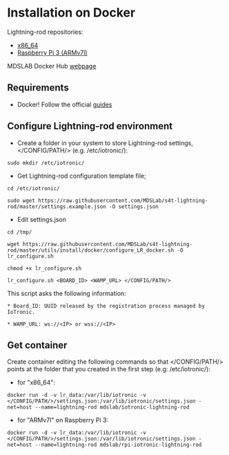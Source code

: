 # Installation on Docker

Lightning-rod repositories:
 * [x86_64](https://hub.docker.com/r/mdslab/iotronic-lightning-rod/)
 * [Raspberry Pi 3 (ARMv7l)](https://hub.docker.com/r/mdslab/rpi-iotronic-lightning-rod/)


MDSLAB Docker Hub [webpage](https://hub.docker.com/r/mdslab/)

## Requirements

* Docker! Follow the official [guides](https://docs.docker.com/install/)

## Configure Lightning-rod environment

* Create a folder in your system to store Lightning-rod settings, </CONFIG/PATH/> (e.g. /etc/iotronic/):
```
sudo mkdir /etc/iotronic/
```

* Get Lightning-rod configuration template file;
```
cd /etc/iotronic/

sudo wget https://raw.githubusercontent.com/MDSLab/s4t-lightning-rod/master/settings.example.json -O settings.json
```

* Edit settings.json
```
cd /tmp/

wget https://raw.githubusercontent.com/MDSLab/s4t-lightning-rod/master/utils/install/docker/configure_LR_docker.sh -O lr_configure.sh

chmod +x lr_configure.sh

lr_configure.sh <BOARD_ID> <WAMP_URL> </CONFIG/PATH/>
```
This script asks the following information:
```
* Board_ID: UUID released by the registration process managed by IoTronic.

* WAMP_URL: ws://<IP> or wss://<IP>
```

## Get container

Create container editing the following commands so that </CONFIG/PATH/>
points at the folder that you created in the first step (e.g: /etc/iotronic/):

* for "x86_64":
```
docker run -d -v lr_data:/var/lib/iotronic -v </CONFIG/PATH/>/settings.json:/var/lib/iotronic/settings.json -net=host --name=lightning-rod mdslab/iotronic-lightning-rod
```


* for "ARMv7l" on Raspberry Pi 3:
```
docker run -d -v lr_data:/var/lib/iotronic -v </CONFIG/PATH/>/settings.json:/var/lib/iotronic/settings.json -net=host --name=lightning-rod mdslab/rpi-iotronic-lightning-rod
```